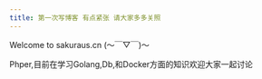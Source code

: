 ```yaml
---
title: 第一次写博客 有点紧张 请大家多多关照
---
```


Welcome to sakuraus.cn (～￣▽￣)～

Phper,目前在学习Golang,Db,和Docker方面的知识欢迎大家一起讨论
